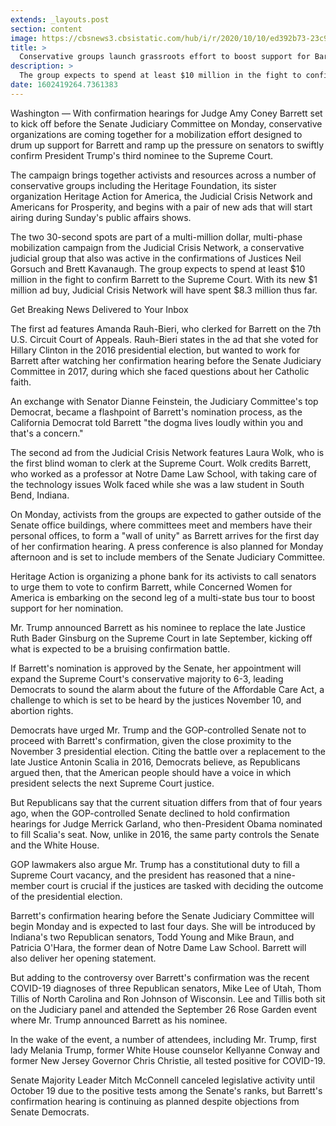 ```yaml
--- 
extends: _layouts.post 
section: content 
image: https://cbsnews3.cbsistatic.com/hub/i/r/2020/10/10/ed392b73-23c9-464b-89ac-ae3185c4b57c/thumbnail/1200x630/f9486b2ecbd4c04a55cbcada9a6bf449/gettyimages-1228833901.jpg 
title: > 
  Conservative groups launch grassroots effort to boost support for Barrett ahead of confirmation hearing 
description: > 
  The group expects to spend at least $10 million in the fight to confirm Barrett to the Supreme Court.The second ad from the Judicial Crisis Network features Laura Wolk, who is the first blind woman to clerk at the Supreme Court.A press conference is also planned for Monday afternoon and is set to include members of the Senate Judiciary Committee.Democrats have urged Mr. Trump and the GOP-controlled Senate not to proceed with Barrett's confirmation, given the close proximity to the November 3 presidential election.Barrett's confirmation hearing before the Senate Judiciary Committee will begin Monday and is expected to last four days. 
date: 1602419264.7361383 
--- 
```

Washington — With confirmation hearings for Judge Amy Coney Barrett set to kick off before the Senate Judiciary Committee on Monday, conservative organizations are coming together for a mobilization effort designed to drum up support for Barrett and ramp up the pressure on senators to swiftly confirm President Trump's third nominee to the Supreme Court.

The campaign brings together activists and resources across a number of conservative groups including the Heritage Foundation, its sister organization Heritage Action for America, the Judicial Crisis Network and Americans for Prosperity, and begins with a pair of new ads that will start airing during Sunday's public affairs shows.

The two 30-second spots are part of a multi-million dollar, multi-phase mobilization campaign from the Judicial Crisis Network, a conservative judicial group that also was active in the confirmations of Justices Neil Gorsuch and Brett Kavanaugh. The group expects to spend at least $10 million in the fight to confirm Barrett to the Supreme Court. With its new $1 million ad buy, Judicial Crisis Network will have spent $8.3 million thus far.

Get Breaking News Delivered to Your Inbox

The first ad features Amanda Rauh-Bieri, who clerked for Barrett on the 7th U.S. Circuit Court of Appeals. Rauh-Bieri states in the ad that she voted for Hillary Clinton in the 2016 presidential election, but wanted to work for Barrett after watching her confirmation hearing before the Senate Judiciary Committee in 2017, during which she faced questions about her Catholic faith.

An exchange with Senator Dianne Feinstein, the Judiciary Committee's top Democrat, became a flashpoint of Barrett's nomination process, as the California Democrat told Barrett "the dogma lives loudly within you and that's a concern."

The second ad from the Judicial Crisis Network features Laura Wolk, who is the first blind woman to clerk at the Supreme Court. Wolk credits Barrett, who worked as a professor at Notre Dame Law School, with taking care of the technology issues Wolk faced while she was a law student in South Bend, Indiana.

On Monday, activists from the groups are expected to gather outside of the Senate office buildings, where committees meet and members have their personal offices, to form a "wall of unity" as Barrett arrives for the first day of her confirmation hearing. A press conference is also planned for Monday afternoon and is set to include members of the Senate Judiciary Committee.

Heritage Action is organizing a phone bank for its activists to call senators to urge them to vote to confirm Barrett, while Concerned Women for America is embarking on the second leg of a multi-state bus tour to boost support for her nomination.

Mr. Trump announced Barrett as his nominee to replace the late Justice Ruth Bader Ginsburg on the Supreme Court in late September, kicking off what is expected to be a bruising confirmation battle.

If Barrett's nomination is approved by the Senate, her appointment will expand the Supreme Court's conservative majority to 6-3, leading Democrats to sound the alarm about the future of the Affordable Care Act, a challenge to which is set to be heard by the justices November 10, and abortion rights.

Democrats have urged Mr. Trump and the GOP-controlled Senate not to proceed with Barrett's confirmation, given the close proximity to the November 3 presidential election. Citing the battle over a replacement to the late Justice Antonin Scalia in 2016, Democrats believe, as Republicans argued then, that the American people should have a voice in which president selects the next Supreme Court justice.

But Republicans say that the current situation differs from that of four years ago, when the GOP-controlled Senate declined to hold confirmation hearings for Judge Merrick Garland, who then-President Obama nominated to fill Scalia's seat. Now, unlike in 2016, the same party controls the Senate and the White House.

GOP lawmakers also argue Mr. Trump has a constitutional duty to fill a Supreme Court vacancy, and the president has reasoned that a nine-member court is crucial if the justices are tasked with deciding the outcome of the presidential election.

Barrett's confirmation hearing before the Senate Judiciary Committee will begin Monday and is expected to last four days. She will be introduced by Indiana's two Republican senators, Todd Young and Mike Braun, and Patricia O'Hara, the former dean of Notre Dame Law School. Barrett will also deliver her opening statement.

But adding to the controversy over Barrett's confirmation was the recent COVID-19 diagnoses of three Republican senators, Mike Lee of Utah, Thom Tillis of North Carolina and Ron Johnson of Wisconsin. Lee and Tillis both sit on the Judiciary panel and attended the September 26 Rose Garden event where Mr. Trump announced Barrett as his nominee.

In the wake of the event, a number of attendees, including Mr. Trump, first lady Melania Trump, former White House counselor Kellyanne Conway and former New Jersey Governor Chris Christie, all tested positive for COVID-19.

Senate Majority Leader Mitch McConnell canceled legislative activity until October 19 due to the positive tests among the Senate's ranks, but Barrett's confirmation hearing is continuing as planned despite objections from Senate Democrats.